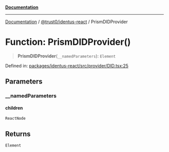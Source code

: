[**Documentation**](../../../README.md)

***

[Documentation](../../../README.md) / [@trust0/identus-react](../README.md) / PrismDIDProvider

# Function: PrismDIDProvider()

> **PrismDIDProvider**(`__namedParameters`): `Element`

Defined in: [packages/identus-react/src/provider/DID.tsx:25](https://github.com/trust0-project/identus/blob/1810b9b48611f873dc00ce7103b781ea933441ae/packages/identus-react/src/provider/DID.tsx#L25)

## Parameters

### \_\_namedParameters

#### children

`ReactNode`

## Returns

`Element`
